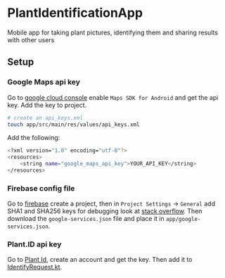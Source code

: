 # PlantIdentificationApp
Mobile app for taking plant pictures, identifying them and sharing results with other users

## Setup

### Google Maps api key

Go to [google cloud console](https://console.cloud.google.com/apis/dashboard) enable
`Maps SDK for Android` and get the api key. Add the key to project.

```bash
# create an api_keys.xml
touch app/src/main/res/values/api_keys.xml
```

Add the following:

```bash
<?xml version="1.0" encoding="utf-8"?>
<resources>
    <string name="google_maps_api_key">YOUR_API_KEY</string>
</resources>
```

### Firebase config file

Go to [firebase](https://console.firebase.google.com) create a project, then in `Project Settings` -> `General`
add SHA1 and SHA256 keys for debugging look at [stack overflow](https://stackoverflow.com/questions/27609442/how-to-get-the-sha-1-fingerprint-certificate-in-android-studio-for-debug-mode).
Then download the `google-services.json` file and place it in `app/google-services.json`.


### Plant.ID api key

Go to [Plant Id](https://www.kindwise.com/plant-id), create an account and get the key.
Then add it to [IdentifyRequest.kt](app/src/main/java/com/example/plantidentificationapp/api/request/IdentifyRequest.kt).
